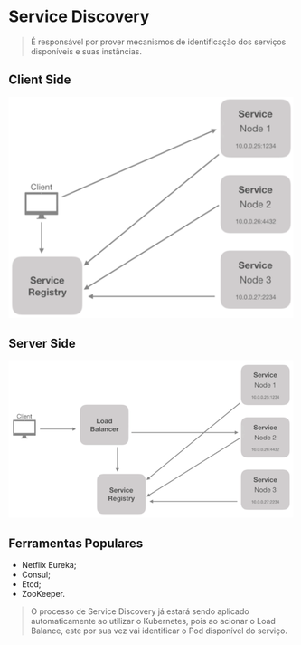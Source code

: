 # **Service Discovery**

> É responsável por prover mecanismos de identificação dos serviços disponíveis e suas instâncias.

## **Client Side**

![Client Side](../assets/service-discovery-client.png)

## **Server Side**

![Client Side](../assets/service-discovery-server.png)

## **Ferramentas Populares**

-   Netflix Eureka;
-   Consul;
-   Etcd;
-   ZooKeeper.

> O processo de Service Discovery já estará sendo aplicado automaticamente ao utilizar o Kubernetes, pois ao acionar o Load Balance, este por sua vez vai identificar o Pod disponível do serviço.